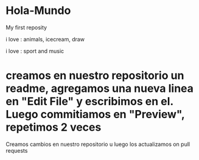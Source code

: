 # Hola-Mundo

My first reposity

i love : animals, icecream, draw

i love : sport and music

# creamos en nuestro repositorio un readme, agregamos una nueva linea en "Edit File" y escribimos en el. Luego commitiamos en "Preview", repetimos 2 veces

Creamos cambios en nuestro repositorio u luego los actualizamos on pull requests
